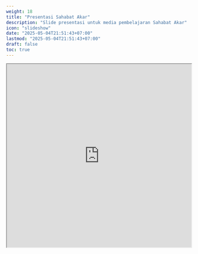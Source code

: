 ```yaml
---
weight: 18
title: "Presentasi Sahabat Akar"
description: "Slide presentasi untuk media pembelajaran Sahabat Akar"
icon: "slideshow"
date: "2025-05-04T21:51:43+07:00"
lastmod: "2025-05-04T21:51:43+07:00"
draft: false
toc: true
---
```


<iframe src="https://docs.google.com/presentation/d/e/2PACX-1vT4p2TWIHIZsKf0HvGFTmL2pjNa0boFb1xbjro5AK_sUIxzjosIYwt6j0_9KY0oIA/pub?start=false&loop=false" width="100%" height="500px" class="w-full h-full md:h-[900px]"></iframe>
